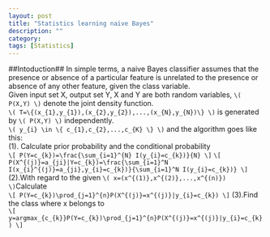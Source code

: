 ```yaml
---
layout: post
title: "Statistics learning naive Bayes"
description: ""
category: 
tags: [Statistics]
---
```

##Intoduction##
In simple terms, a naive Bayes classifier assumes that the presence or absence of a particular feature is unrelated to the presence or absence of any other feature, given the class variable.      
Given input set X, output set Y, X and Y are both random variables, `\( P(X,Y) \)` denote the joint density function.     
`\( T=\{(x_{1},y_{1}),(x_{2},y_{2}),...,(x_{N},y_{N})\} \)` is generated by `\( P(X,Y) \)` independently.      
`\( y_{i} \in \{ c_{1},c_{2},...,c_{K} \} \)` and the algorithm goes like this:     
(1). Calculate prior probability and the conditional probability      
`\[ P(Y=c_{k})=\frac{\sum_{i=1}^{N} I(y_{i}=c_{k})}{N} \]`
`\[ P(X^{(j)}=a_{ji}|Y=c_{k})=\frac{\sum_{i=1}^N I(x_{i}^{(j)}=a_{ji},y_{i}=c_{k})}{\sum_{i=1}^N I(y_{i}=c_{k})} \]`
(2).With regard to the given `\( x=(x^{(1)},x^{(2)},...,x^{(n)}) \)`Calculate      
`\[ P(Y=c_{k})\prod_{j=1}^{n}P(X^{(j)}=x^{(j)}|y_{i}=c_{k}) \]`
(3).Find the class where x belongs to     
`\[ y=argmax_{c_{k}}P(Y=c_{k})\prod_{j=1}^{n}P(X^{(j)}=x^{(j)}|y_{i}=c_{k}) \]`

